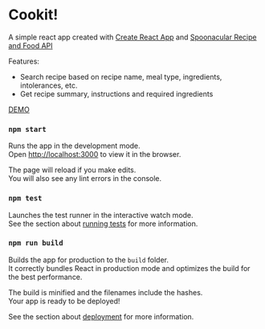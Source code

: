 # Cookit!

A simple react app created with [Create React App](https://github.com/facebook/create-react-app) and [Spoonacular Recipe and Food API](https://spoonacular.com/api/docs/recipes-api)

Features:
- Search recipe based on recipe name, meal type, ingredients, intolerances, etc.
- Get recipe summary, instructions and required ingredients

[DEMO](https://epark5467.github.io/cookit/index.html)

### `npm start`

Runs the app in the development mode.\
Open [http://localhost:3000](http://localhost:3000) to view it in the browser.

The page will reload if you make edits.\
You will also see any lint errors in the console.

### `npm test`

Launches the test runner in the interactive watch mode.\
See the section about [running tests](https://facebook.github.io/create-react-app/docs/running-tests) for more information.

### `npm run build`

Builds the app for production to the `build` folder.\
It correctly bundles React in production mode and optimizes the build for the best performance.

The build is minified and the filenames include the hashes.\
Your app is ready to be deployed!

See the section about [deployment](https://facebook.github.io/create-react-app/docs/deployment) for more information.

